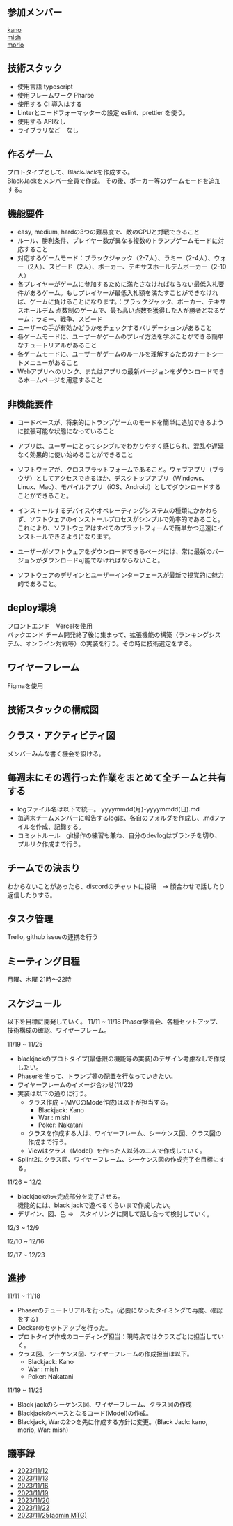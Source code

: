 ## 参加メンバー
[kano](https://github.com/SouthernMinami) <br>
[mish](https://github.com/daxchx) <br>
[morio](https://github.com/m0rio0818) <br>

## 技術スタック
* 使用言語 typescript
* 使用フレームワーク Pharse
* 使用する CI 導入はする
* Linterとコードフォーマッターの設定 eslint、prettier を使う。
* 使用する APIなし
* ライブラリなど　なし

## 作るゲーム
プロトタイプとして、BlackJackを作成する。<br>
BlackJackをメンバー全員で作成。
その後、ポーカー等のゲームモードを追加する。

## 機能要件
* easy, medium, hardの3つの難易度で、敵のCPUと対戦できること
* ルール、勝利条件、プレイヤー数が異なる複数のトランプゲームモードに対応すること
* 対応するゲームモード：ブラックジャック（2-7人）、ラミー（2-4人）、ウォー（2人）、スピード（2人）、ポーカー、テキサスホールデムポーカー（2-10人）
* 各プレイヤーがゲームに参加するために満たさなければならない最低入札要件があるゲーム。もしプレイヤーが最低入札額を満たすことができなければ、ゲームに負けることになります。：ブラックジャック、ポーカー、テキサスホールデム
点数制のゲームで、最も高い点数を獲得した人が勝者となるゲーム：ラミー、戦争、スピード
* ユーザーの手が有効かどうかをチェックするバリデーションがあること
* 各ゲームモードに、ユーザーがゲームのプレイ方法を学ぶことができる簡単なチュートリアルがあること
* 各ゲームモードに、ユーザーがゲームのルールを理解するためのチートシートメニューがあること
* Webアプリへのリンク、またはアプリの最新バージョンをダウンロードできるホームページを用意すること

## 非機能要件
* コードベースが、将来的にトランプゲームのモードを簡単に追加できるように拡張可能な状態になっていること
* アプリは、ユーザーにとってシンプルでわかりやすく感じられ、混乱や遅延なく効果的に使い始めることができること
* ソフトウェアが、クロスプラットフォームであること。ウェブアプリ（ブラウザ）としてアクセスできるほか、デスクトップアプリ（Windows、Linux、Mac）、モバイルアプリ（iOS、Android）としてダウンロードすることができること。
* インストールするデバイスやオペレーティングシステムの種類にかかわらず、ソフトウェアのインストールプロセスがシンプルで効率的であること。これにより、ソフトウェアはすべてのプラットフォームで簡単かつ迅速にインストールできるようになります。

* ユーザーがソフトウェアをダウンロードできるページには、常に最新のバージョンがダウンロード可能でなければならないこと。
* ソフトウェアのデザインとユーザーインターフェースが最新で視覚的に魅力的であること。


## deploy環境
フロントエンド　Vercelを使用 <br>
バックエンド チーム開発終了後に集まって、拡張機能の構築（ランキングシステム、オンライン対戦等）の実装を行う。その時に技術選定をする。

## ワイヤーフレーム
Figmaを使用

## 技術スタックの構成図

## クラス・アクティビティ図
メンバーみんな書く機会を設ける。

## 毎週末にその週行った作業をまとめて全チームと共有する
* logファイル名は以下で統一。
    yyyymmdd(月)-yyyymmdd(日).md
* 毎週末チームメンバーに報告するlogは、各自のフォルダを作成し、.mdファイルを作成、記録する。
* コミットルール　git操作の練習も兼ね、自分のdevlogはブランチを切り、プルリク作成まで行う。

## チームでの決まり
わからないことがあったら、discordのチャットに投稿　→ 顔合わせで話したり返信したりする。

## タスク管理
Trello, github issueの連携を行う

## ミーティング日程
月曜、木曜 21時〜22時

## スケジュール
以下を目標に開発していく。
11/11 ~ 11/18
Phaser学習会、各種セットアップ、技術構成の確認、ワイヤーフレーム。

11/19 ~ 11/25
* blackjackのプロトタイプ(最低限の機能等の実装)のデザイン考慮なしで作成したい。
* Phaserを使って、トランプ等の配置を行なっていきたい。
* ワイヤーフレームのイメージ合わせ(11/22)
* 実装は以下の通りに行う。
    * クラス作成 =(MVCのMode作成)は以下が担当する。
        * Blackjack: Kano
        * War : mishi
        * Poker: Nakatani
    * クラスを作成する人は、ワイヤーフレーム、シーケンス図、クラス図の作成まで行う。
    * Viewはクラス（Model）を作った人以外の二人で作成していく。
* Splint2にクラス図、ワイヤーフレーム、シーケンス図の作成完了を目標にする。

11/26 ~ 12/2
* blackjackの未完成部分を完了させる。 <br>
機能的には、black jackで遊べるくらいまで作成したい。
* デザイン、図、色 ->　スタイリングに関して話し合って検討していく。

12/3 ~ 12/9

12/10 ~ 12/16

12/17 ~ 12/23

## 進捗
11/11 ~ 11/18
* Phaserのチュートリアルを行った。(必要になったタイミングで再度、確認をする)
* Dockerのセットアップを行った。
* プロトタイプ作成のコーディング担当：現時点ではクラスごとに担当していく。
* クラス図、シーケンス図、ワイヤーフレームの作成担当は以下。
    * Blackjack: Kano
    * War : mish
    * Poker: Nakatani

11/19 ~ 11/25
* Black jackのシーケンス図、ワイヤーフレーム、クラス図の作成
* Blackjackのベースとなるコード(Model)の作成。
* Blackjack, Warの2つを先に作成する方針に変更。(Black Jack: kano, morio, War: mish)




## 議事録
* [2023/11/12]("https://github.com/Frontend-teamDevC/teamC-devLog/blob/main/minutes/20231111-1112.md")
* [2023/11/13]("https://github.com/Frontend-teamDevC/teamC-devLog/blob/main/minutes/20231113.md")
* [2023/11/16]("https://github.com/Frontend-teamDevC/teamC-devLog/blob/main/minutes/20231116.md")
* [2023/11/19]("https://github.com/Frontend-teamDevC/teamC-devLog/blob/main/minutes/20231119.md")
* [2023/11/20]("https://github.com/Frontend-teamDevC/teamC-devLog/blob/main/minutes/20231120.md")
* [2023/11/22]("https://github.com/Frontend-teamDevC/teamC-devLog/blob/main/minutes/20231122.md")
* [2023/11/25(admin MTG)]("https://github.com/Frontend-teamDevC/teamC-devLog/blob/main/minutes/20231125_Admin.md")
